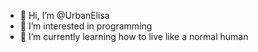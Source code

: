 - 👋 Hi, I’m @UrbanElisa
- 👀 I’m interested in programming
- 🌱 I’m currently learning how to live like a normal human

<!---
UrbanElisa/UrbanElisa is a ✨ special ✨ repository because its `README.md` (this file) appears on your GitHub profile.
You can click the Preview link to take a look at your changes.
--->
